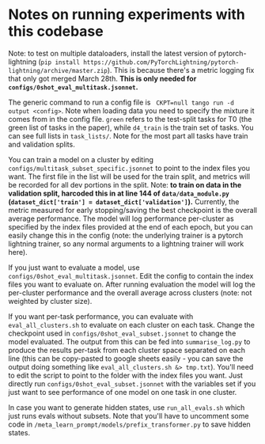 # Notes on running experiments with this codebase

Note: to test on multiple dataloaders, install the latest version of pytorch-lightning (`pip install https://github.com/PyTorchLightning/pytorch-lightning/archive/master.zip`). This is because there's a metric logging fix that only got merged March 28th. **This is only needed for `configs/0shot_eval_multitask.jsonnet`.**

The generic command to run a config file is ` CKPT=null tango run -d output <config>`. Note when loading data you need to specify the mixture it comes from in the config file. `green` refers to the test-split tasks for T0 (the green list of tasks in the paper), while `d4_train` is the train set of tasks. You can see full lists in `task_lists/`. Note for the most part all tasks have train and validation splits.

You can train a model on a cluster by editing `configs/multitask_subset_specific.jsonnet` to point to the index files you want. The first file in the list will be used for the train split, and metrics will be recorded for all dev portions in the split. Note: **to train on data in the validation split, harcoded this in at line 144 of `data/data_module.py` (`dataset_dict['train'] = dataset_dict['validation']`).** Currently, the metric measured for early stopping/saving the best checkpoint is the overall average performance. The model will log performance per-cluster as specified by the index files provided at the end of each epoch, but you can easily change this in the config (note: the underlying trainer is a pytorch lightning trainer, so any normal arguments to a lightning trainer will work here).

If you just want to evaluate a model, use `configs/0shot_eval_multitask.jsonnet`. Edit the config to contain the index files you want to evaluate on. After running evaluation the model will log the per-cluster performance and the overall average across clusters (note: not weighted by cluster size).

If you want per-task performance, you can evaluate with `eval_all_clusters.sh` to evaluate on each cluster on each task. Change the checkpoint used in `configs/0shot_eval_subset.jsonnet` to change the model evaluated. The output from this can be fed into `summarise_log.py` to produce the results per-task from each cluster space separated on each line (this can be copy-pasted to google sheets easily - you can save the output doing something like `eval_all_clusters.sh &> tmp.txt`). You'll need to edit the script to point to the folder with the index files you want. Just directly run `configs/0shot_eval_subset.jsonnet` with the variables set if you just want to see performance of one model on one task in one cluster.

In case you want to generate hidden states, use `run_all_evals.sh` which just runs evals without subsets. Note that you'll have to uncomment some code in `/meta_learn_prompt/models/prefix_transformer.py` to save hidden states.
